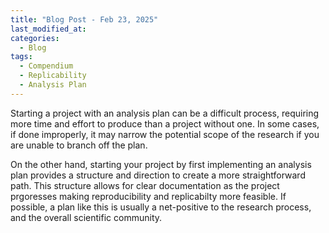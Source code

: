 ```yaml
---
title: "Blog Post - Feb 23, 2025"
last_modified_at: 
categories:
  - Blog
tags:
  - Compendium
  - Replicability
  - Analysis Plan
---
```


Starting a project with an analysis plan can be a difficult process, requiring more time and effort to produce than a project without one. In some cases, if done improperly, it may narrow the potential scope of the research if you are unable to branch off the plan. 

On the other hand, starting your project by first implementing an analysis plan provides a structure and direction to create a more straightforward path. This structure allows for clear documentation as the project prgoresses making reproducibility and replicabilty more feasible. If possible, a plan like this is usually a net-positive to the research process, and the overall scientific community.

